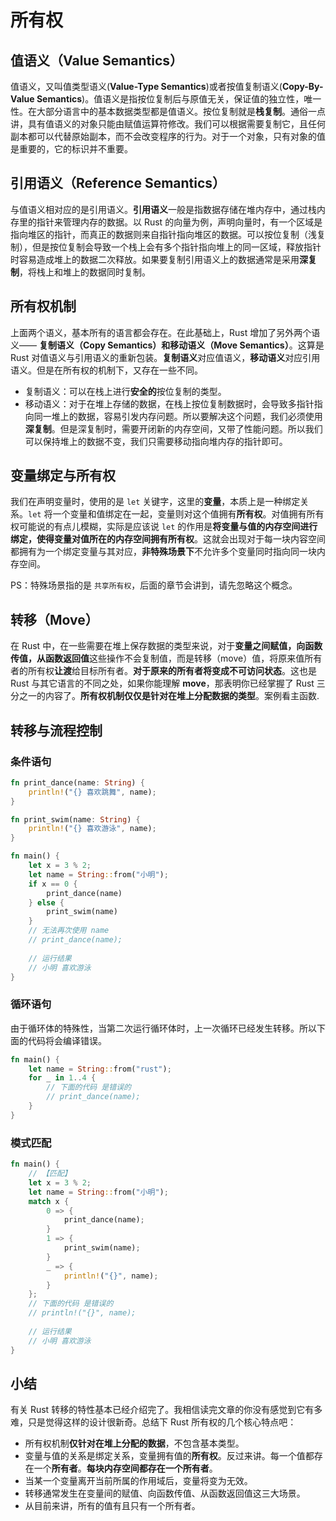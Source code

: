 # 所有权


## 值语义（Value Semantics）

值语义，又叫值类型语义(**Value-Type Semantics**)或者按值复制语义(**Copy-By-Value Semantics**)。值语义是指按位复制后与原值无关，保证值的独立性，唯一性。在大部分语言中的基本数据类型都是值语义。按位复制就是**栈复制**。通俗一点讲，具有值语义的对象只能由赋值运算符修改。我们可以根据需要复制它，且任何副本都可以代替原始副本，而不会改变程序的行为。对于一个对象，只有对象的值是重要的，它的标识并不重要。

## 引用语义（Reference Semantics）

与值语义相对应的是引用语义。**引用语义**一般是指数据存储在堆内存中，通过栈内存里的指针来管理内存的数据。以 Rust 的向量为例，声明向量时，有一个区域是指向堆区的指针，而真正的数据则来自指针指向堆区的数据。可以按位复制（浅复制），但是按位复制会导致一个栈上会有多个指针指向堆上的同一区域，释放指针时容易造成堆上的数据二次释放。如果要复制引用语义上的数据通常是采用**深复制**，将栈上和堆上的数据同时复制。

## 所有权机制

上面两个语义，基本所有的语言都会存在。在此基础上，Rust 增加了另外两个语义—— **复制语义（Copy Semantics）**和**移动语义（Move Semantics）**。这算是 Rust 对值语义与引用语义的重新包装。**复制语义**对应值语义，**移动语义**对应引用语义。但是在所有权的机制下，又存在一些不同。

* 复制语义：可以在栈上进行**安全的**按位复制的类型。
* 移动语义：对于在堆上存储的数据，在栈上按位复制数据时，会导致多指针指向同一堆上的数据，容易引发内存问题。所以要解决这个问题，我们必须使用**深复制**。但是深复制时，需要开闭新的内存空间，又带了性能问题。所以我们可以保持堆上的数据不变，我们只需要移动指向堆内存的指针即可。

## 变量绑定与所有权

我们在声明变量时，使用的是 `let` 关键字，这里的**变量**，本质上是一种绑定关系。`let` 将一个变量和值绑定在一起，变量则对这个值拥有**所有权**。对值拥有所有权可能说的有点儿模糊，实际是应该说 `let` 的作用是**将变量与值的内存空间进行绑定，使得变量对值所在的内存空间拥有所有权**。这就会出现对于每一块内容空间都拥有为一个绑定变量与其对应，**非特殊场景下**不允许多个变量同时指向同一块内存空间。

PS：特殊场景指的是 `共享所有权`，后面的章节会讲到，请先忽略这个概念。

## 转移（Move）

在 Rust 中，在一些需要在堆上保存数据的类型来说，对于**变量之间赋值，向函数传值，从函数返回值**这些操作不会复制值，而是转移（move）值，将原来值所有者的所有权**让渡**给目标所有者。**对于原来的所有者将变成不可访问状态**。这也是 Rust 与其它语言的不同之处，如果你能理解 **move**，那表明你已经掌握了 Rust 三分之一的内容了。**所有权机制仅仅是针对在堆上分配数据的类型**。案例看主函数.

## 转移与流程控制

### 条件语句

```rust
fn print_dance(name: String) {
    println!("{} 喜欢跳舞", name);
}

fn print_swim(name: String) {
    println!("{} 喜欢游泳", name);
}

fn main() {
    let x = 3 % 2;
    let name = String::from("小明");
    if x == 0 {
        print_dance(name)
    } else {
        print_swim(name)
    }
    // 无法再次使用 name
    // print_dance(name);
  
    // 运行结果
    // 小明 喜欢游泳
}
```

### 循环语句

由于循环体的特殊性，当第二次运行循环体时，上一次循环已经发生转移。所以下面的代码将会编译错误。

```rust
fn main() {
    let name = String::from("rust");
    for _ in 1..4 {
        // 下面的代码 是错误的
        // print_dance(name);
    }
}
```

### 模式匹配

```rust
fn main() {
    // 【匹配】
    let x = 3 % 2;
    let name = String::from("小明");
    match x {
        0 => {
            print_dance(name);
        }
        1 => {
            print_swim(name);
        }
        _ => {
            println!("{}", name);
        }
    };
    // 下面的代码 是错误的
    // println!("{}", name);
  
    // 运行结果
    // 小明 喜欢游泳
}
```

## 小结

有关 Rust 转移的特性基本已经介绍完了。我相信读完文章的你没有感觉到它有多难，只是觉得这样的设计很新奇。总结下 Rust 所有权的几个核心特点吧：

* 所有权机制**仅针对在堆上分配的数据**，不包含基本类型。
* 变量与值的关系是绑定关系，变量拥有值的**所有权**。反过来讲。每一个值都存在一个**所有者**。**每块内存空间都存在一个所有者**。
* 当某一个变量离开当前所属的作用域后，变量将变为无效。
* 转移通常发生在变量间的赋值、向函数传值、从函数返回值这三大场景。
* 从目前来讲，所有的值有且只有一个所有者。
